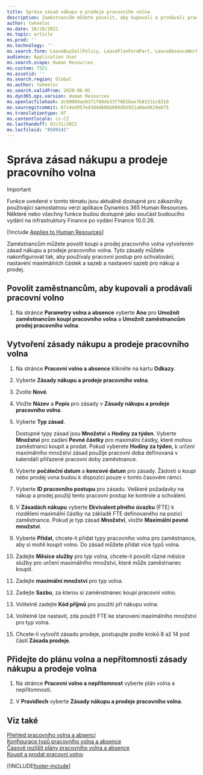 ```yaml
---
title: Správa zásad nákupu a prodeje pracovního volna
description: Zaměstnancům můžete povolit, aby kupovali a prodávali pracovní volno v Dynamics 365 Human Resources.
author: twheeloc
ms.date: 10/28/2021
ms.topic: article
ms.prod: ''
ms.technology: ''
ms.search.form: LeaveBuySellPolicy, LeavePlanFormPart, LeaveAbsenceWorkspace
audience: Application User
ms.search.scope: Human Resources
ms.custom: 7521
ms.assetid: ''
ms.search.region: Global
ms.author: twheeloc
ms.search.validFrom: 2020-06-01
ms.dyn365.ops.version: Human Resources
ms.openlocfilehash: dc89009ae9371f80de33f70816ae7b81531c8310
ms.sourcegitcommit: 67c4ed957e43d4d60bb609d93921a0be9619e675
ms.translationtype: HT
ms.contentlocale: cs-CZ
ms.lasthandoff: 03/31/2022
ms.locfileid: "8509141"
---
```

# <a name="manage-buy-and-sell-leave-policies"></a>Správa zásad nákupu a prodeje pracovního volna

>[!Important]
>Funkce uvedené v tomto tématu jsou aktuálně dostupné pro zákazníky používající samostatnou verzi aplikace Dynamics 365 Human Resources. Některé nebo všechny funkce budou dostupné jako součást budoucího vydání na infrastruktury Finance po vydání Finance 10.0.26.


[!include [Applies to Human Resources](../includes/applies-to-hr.md)]

Zaměstnancům můžete povolit koupi a prodej pracovního volna vytvořením zásad nákupu a prodeje pracovního volna. Tyto zásady můžete nakonfigurovat tak, aby používaly pracovní postup pro schvalování, nastavení maximálních částek a sazeb a nastavení sazeb pro nákup a prodej. 

## <a name="enable-employees-to-buy-and-sell-leave"></a>Povolit zaměstnancům, aby kupovali a prodávali pracovní volno

1. Na stránce **Parametry volna a absence** vyberte **Ano** pro **Umožnit zaměstnancům koupi pracovního volna** a **Umožnit zaměstnancům prodej pracovního volna**.

## <a name="create-a-buy-and-sell-leave-policy"></a>Vytvoření zásady nákupu a prodeje pracovního volna

1. Na stránce **Pracovní volno a absence** klikněte na kartu **Odkazy**. 

2. Vyberte **Zásady nákupu a prodeje pracovního volna**.

3. Zvolte **Nové**.

4. Vložte **Název** a **Popis** pro zásady v **Zásady nákupu a prodeje pracovního volna**. 

5. Vyberte **Typ zásad**. 

   Dostupné typy zásad jsou **Množství** a **Hodiny za týden**. Vyberte **Množství** pro zadání **Pevné částky** pro maximální částky, které mohou zaměstnanci koupit a prodat. Pokud vyberete **Hodiny za týden**, k určení maximálního množství zásad použije pracovní doba definovaná v kalendáři přiřazené pracovní doby zaměstnance. 

6. Vyberte **počáteční datum** a **koncové datum** pro zásady. Žádosti o koupi nebo prodej vona budou k dispozici pouze v tomto časovém rámci. 

7. Vyberte **ID pracovního postupu** pro zásadu. Veškeré požadavky na nákup a prodej použijí tento pracovní postup ke kontrole a schválení. 

8. V **Zásadách nákupu** vyberte **Ekvivalent plného úvazku** (FTE) k rozdělení maximální částky na základě FTE definovaného na pozici zaměstnance. Pokud je typ zásad **Množství**, vložte **Maximální pevné množství**. 

9. Vyberte **Přidat**, chcete-li přidat typy pracovního volna pro zaměstnance, aby si mohli koupit volno. Do zásad můžete přidat více typů volna. 

10. Zadejte **Měsíce služby** pro typ volna, chcete-li povolit různé měsíce služby pro určení maximálního množství, které může zaměstnanec koupit. 

11. Zadejte **maximální množství** pro typ volna. 

12. Zadejte **Sazbu**, za kterou si zaměnstnanec koupí pracovní volno. 

13. Volitelně zadejte **Kód příjmů** pro použití při nákupu volna. 

14. Volitelně lze nastavit, zda použít FTE ke stanovení maximálního množství pro typ volna. 

15. Chcete-li vytvořit zásadu prodeje, postupujte podle kroků 8 až 14 pod částí **Zásada prodeje**. 

## <a name="add-the-buy-and-sell-leave-policy-to-a-leave-and-absence-plan"></a>Přidejte do plánu volna a nepřítomnosti zásady nákupu a prodeje volna

1. Na stránce **Pracovní volno a nepřítomnost** vyberte plán volna a nepřítomnosti.

2. V **Pravidlech** vyberte **Zásady nákupu a prodeje pracovního volna**.

## <a name="see-also"></a>Viz také

[Přehled pracovního volna a absencí](hr-leave-and-absence-overview.md)</br>
[Konfigurace typů pracovního volna a absence](hr-leave-and-absence-types.md)</br>
[Časově rozlišit plány pracovního volna a absence](hr-leave-and-absence-accrue.md)</br>
[Koupit a prodat pracovní volno](hr-employee-self-service-buy-sell-leave.md)



[!INCLUDE[footer-include](../includes/footer-banner.md)]
